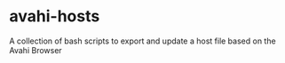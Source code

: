 # avahi-hosts
A collection of bash scripts to export and update a host file based on the Avahi Browser
